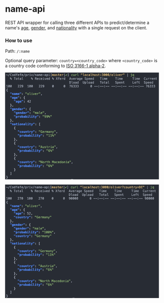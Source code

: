 # name-api

REST API wrapper for calling three different APIs to predict/determine a name's [age](https://agify.io/), [gender](https://genderize.io/), and [nationality](https://nationalize.io/) with a single request on the client.

### How to use

Path: `/:name`

Optional query parameter: `country=<country_code>` where `<country_code>` is a country code conforming to [ISO 3166-1 alpha-2](https://en.wikipedia.org/wiki/ISO_3166-1_alpha-2).

![usage screenshot with country param](docs/usage-without-country-param.png)

![usage screenshot without country param](docs/usage-with-country-param.png)
